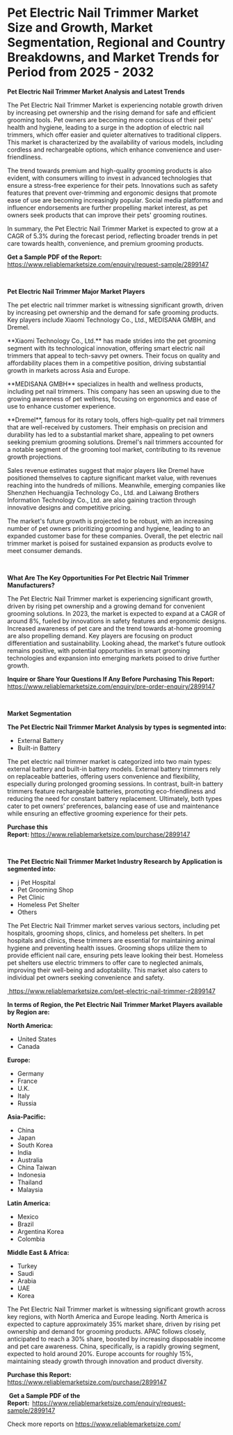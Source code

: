<p><h1>Pet Electric Nail Trimmer Market Size and Growth, Market Segmentation, Regional and Country Breakdowns, and Market Trends for Period from 2025 -  2032</h1></p><p><strong>Pet Electric Nail Trimmer Market Analysis and Latest Trends</strong></p>
<p><p>The Pet Electric Nail Trimmer Market is experiencing notable growth driven by increasing pet ownership and the rising demand for safe and efficient grooming tools. Pet owners are becoming more conscious of their pets' health and hygiene, leading to a surge in the adoption of electric nail trimmers, which offer easier and quieter alternatives to traditional clippers. This market is characterized by the availability of various models, including cordless and rechargeable options, which enhance convenience and user-friendliness.</p><p>The trend towards premium and high-quality grooming products is also evident, with consumers willing to invest in advanced technologies that ensure a stress-free experience for their pets. Innovations such as safety features that prevent over-trimming and ergonomic designs that promote ease of use are becoming increasingly popular. Social media platforms and influencer endorsements are further propelling market interest, as pet owners seek products that can improve their pets' grooming routines.</p><p>In summary, the Pet Electric Nail Trimmer Market is expected to grow at a CAGR of 5.3% during the forecast period, reflecting broader trends in pet care towards health, convenience, and premium grooming products.</p></p>
<p><strong>Get a Sample PDF of the Report:&nbsp;</strong> <a href="https://www.reliablemarketsize.com/enquiry/request-sample/2899147?utm_campaign=3220&utm_medium=2&utm_source=Github&utm_content=ia&utm_term=15032025&utm_id=pet-electric-nail-trimmer">https://www.reliablemarketsize.com/enquiry/request-sample/2899147</a></p>
<p>&nbsp;</p>
<p><strong>Pet Electric Nail Trimmer Major Market Players</strong></p>
<p><p>The pet electric nail trimmer market is witnessing significant growth, driven by increasing pet ownership and the demand for safe grooming products. Key players include Xiaomi Technology Co., Ltd., MEDISANA GMBH, and Dremel.</p><p>**Xiaomi Technology Co., Ltd.** has made strides into the pet grooming segment with its technological innovation, offering smart electric nail trimmers that appeal to tech-savvy pet owners. Their focus on quality and affordability places them in a competitive position, driving substantial growth in markets across Asia and Europe.</p><p>**MEDISANA GMBH** specializes in health and wellness products, including pet nail trimmers. This company has seen an upswing due to the growing awareness of pet wellness, focusing on ergonomics and ease of use to enhance customer experience. </p><p>**Dremel**, famous for its rotary tools, offers high-quality pet nail trimmers that are well-received by customers. Their emphasis on precision and durability has led to a substantial market share, appealing to pet owners seeking premium grooming solutions. Dremel's nail trimmers accounted for a notable segment of the grooming tool market, contributing to its revenue growth projections.</p><p>Sales revenue estimates suggest that major players like Dremel have positioned themselves to capture significant market value, with revenues reaching into the hundreds of millions. Meanwhile, emerging companies like Shenzhen Hechuangjia Technology Co., Ltd. and Laiwang Brothers Information Technology Co., Ltd. are also gaining traction through innovative designs and competitive pricing.</p><p>The market's future growth is projected to be robust, with an increasing number of pet owners prioritizing grooming and hygiene, leading to an expanded customer base for these companies. Overall, the pet electric nail trimmer market is poised for sustained expansion as products evolve to meet consumer demands.</p></p>
<p>&nbsp;</p>
<p><strong>What Are The Key Opportunities For Pet Electric Nail Trimmer Manufacturers?</strong></p>
<p><p>The Pet Electric Nail Trimmer market is experiencing significant growth, driven by rising pet ownership and a growing demand for convenient grooming solutions. In 2023, the market is expected to expand at a CAGR of around 8%, fueled by innovations in safety features and ergonomic designs. Increased awareness of pet care and the trend towards at-home grooming are also propelling demand. Key players are focusing on product differentiation and sustainability. Looking ahead, the market's future outlook remains positive, with potential opportunities in smart grooming technologies and expansion into emerging markets poised to drive further growth.</p></p>
<p><strong>Inquire or Share Your Questions If Any Before Purchasing This Report:</strong> <a href="https://www.reliablemarketsize.com/enquiry/pre-order-enquiry/2899147?utm_campaign=3220&utm_medium=2&utm_source=Github&utm_content=ia&utm_term=15032025&utm_id=pet-electric-nail-trimmer">https://www.reliablemarketsize.com/enquiry/pre-order-enquiry/2899147</a></p>
<p>&nbsp;</p>
<p><strong>Market Segmentation</strong></p>
<p><strong>The Pet Electric Nail Trimmer Market Analysis by types is segmented into:</strong></p>
<p><ul><li>External Battery</li><li>Built-in Battery</li></ul></p>
<p><p>The pet electric nail trimmer market is categorized into two main types: external battery and built-in battery models. External battery trimmers rely on replaceable batteries, offering users convenience and flexibility, especially during prolonged grooming sessions. In contrast, built-in battery trimmers feature rechargeable batteries, promoting eco-friendliness and reducing the need for constant battery replacement. Ultimately, both types cater to pet owners’ preferences, balancing ease of use and maintenance while ensuring an effective grooming experience for their pets.</p></p>
<p><strong>Purchase this Report:&nbsp;</strong><a href="https://www.reliablemarketsize.com/purchase/2899147?utm_campaign=3220&utm_medium=2&utm_source=Github&utm_content=ia&utm_term=15032025&utm_id=pet-electric-nail-trimmer">https://www.reliablemarketsize.com/purchase/2899147</a></p>
<p>&nbsp;</p>
<p><strong>The Pet Electric Nail Trimmer Market Industry Research by Application is segmented into:</strong></p>
<p><ul><li>j Pet Hospital</li><li>Pet Grooming Shop</li><li>Pet Clinic</li><li>Homeless Pet Shelter</li><li>Others</li></ul></p>
<p><p>The Pet Electric Nail Trimmer market serves various sectors, including pet hospitals, grooming shops, clinics, and homeless pet shelters. In pet hospitals and clinics, these trimmers are essential for maintaining animal hygiene and preventing health issues. Grooming shops utilize them to provide efficient nail care, ensuring pets leave looking their best. Homeless pet shelters use electric trimmers to offer care to neglected animals, improving their well-being and adoptability. This market also caters to individual pet owners seeking convenience and safety.</p></p>
<p><a href="https://www.reliablemarketsize.com/pet-electric-nail-trimmer-r2899147?utm_campaign=3220&utm_medium=2&utm_source=Github&utm_content=ia&utm_term=15032025&utm_id=pet-electric-nail-trimmer">&nbsp;https://www.reliablemarketsize.com/pet-electric-nail-trimmer-r2899147</a></p>
<p><strong>In terms of Region, the Pet Electric Nail Trimmer Market Players available by Region are:</strong></p>
<p>
    <p> <strong> North America: </strong>
        <ul>
            <li>United States</li>
            <li>Canada</li>
        </ul>
        </p> 
    <p> <strong> Europe: </strong>
        <ul>
            <li>Germany</li>
            <li>France</li>
            <li>U.K.</li>
            <li>Italy</li>
            <li>Russia</li>
        </ul>
        </p> 
    <p> <strong> Asia-Pacific: </strong>
        <ul>
            <li>China</li>
            <li>Japan</li>
            <li>South Korea</li>
            <li>India</li>
            <li>Australia</li>
            <li>China Taiwan</li>
            <li>Indonesia</li>
            <li>Thailand</li>
            <li>Malaysia</li>
        </ul>
        </p> 
    <p> <strong> Latin America: </strong>
        <ul>
            <li>Mexico</li>
            <li>Brazil</li>
            <li>Argentina Korea</li>
            <li>Colombia</li>
        </ul>
        </p> 
    <p> <strong> Middle East & Africa: </strong>
        <ul>
            <li>Turkey</li>
            <li>Saudi</li>
            <li>Arabia</li>
            <li>UAE</li>
            <li>Korea</li>
        </ul>
    </p>
    </p>
<p><p>The Pet Electric Nail Trimmer market is witnessing significant growth across key regions, with North America and Europe leading. North America is expected to capture approximately 35% market share, driven by rising pet ownership and demand for grooming products. APAC follows closely, anticipated to reach a 30% share, boosted by increasing disposable income and pet care awareness. China, specifically, is a rapidly growing segment, expected to hold around 20%. Europe accounts for roughly 15%, maintaining steady growth through innovation and product diversity.</p></p>
<p><strong>Purchase this Report: </strong><a href="https://www.reliablemarketsize.com/purchase/2899147?utm_campaign=3220&utm_medium=2&utm_source=Github&utm_content=ia&utm_term=15032025&utm_id=pet-electric-nail-trimmer">https://www.reliablemarketsize.com/purchase/2899147</a></p>
<p>&nbsp;<strong>Get a Sample PDF of the Report:&nbsp;&nbsp;</strong><a href="https://www.reliablemarketsize.com/enquiry/request-sample/2899147?utm_campaign=3220&utm_medium=2&utm_source=Github&utm_content=ia&utm_term=15032025&utm_id=pet-electric-nail-trimmer">https://www.reliablemarketsize.com/enquiry/request-sample/2899147</a></p>
<p><strong></strong></p>
<p>Check more reports on <a href="https://www.reliablemarketsize.com/?utm_campaign=3220&utm_medium=2&utm_source=Github&utm_content=ia&utm_term=15032025&utm_id=pet-electric-nail-trimmer">https://www.reliablemarketsize.com/</a></p>